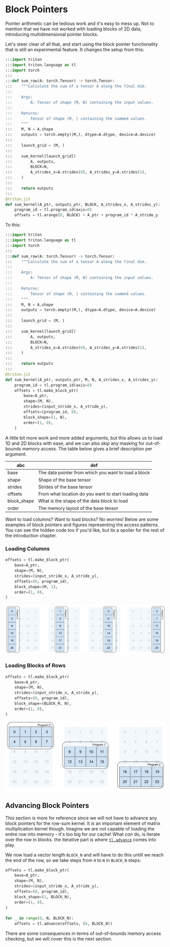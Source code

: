 # Block Pointers

Pointer arithmetic can be tedious work and it's easy to mess up.
Not to mention that we have not worked with loading blocks of 2D data, introducing multidimensional pointer blocks.

Let's steer clear of all that, and start using the block pointer functionality that is still an experimental feature. It changes the setup from this:

```python
:::import triton
:::import triton.language as tl
:::import torch
:::
:::def sum_row(A: torch.Tensor) -> torch.Tensor:
:::    """Calculate the sum of a tensor A along the final dim.
:::
:::    Args:
:::        A: Tensor of shape (M, N) containing the input values.
:::
:::    Returns:
:::        Tensor of shape (M, ) containing the summed values.
:::    """
:::    M, N = A.shape
:::    outputs = torch.empty((M,), dtype=A.dtype, device=A.device)
:::
:::    launch_grid = (M, )
:::
:::    sum_kernel[launch_grid](
:::        A, outputs,
:::        BLOCK=N,
:::        A_strides_x=A.strides(0), A_strides_y=A.strides(1),
:::    )
:::
:::    return outputs
:::
@triton.jit
def sum_kernel(A_ptr, outputs_ptr, BLOCK, A_strides_x, A_strides_y):
    program_id = tl.program_id(axis=0)
    offsets = tl.arange(0, BLOCK) + A_ptr + program_id * A_stride_y    
```

To this:

```python
:::import triton
:::import triton.language as tl
:::import torch
:::
:::def sum_row(A: torch.Tensor) -> torch.Tensor:
:::    """Calculate the sum of a tensor A along the final dim.
:::
:::    Args:
:::        A: Tensor of shape (M, N) containing the input values.
:::
:::    Returns:
:::        Tensor of shape (M, ) containing the summed values.
:::    """
:::    M, N = A.shape
:::    outputs = torch.empty((M,), dtype=A.dtype, device=A.device)
:::
:::    launch_grid = (M, )
:::
:::    sum_kernel[launch_grid](
:::        A, outputs,
:::        BLOCK=N,
:::        A_strides_x=A.strides(0), A_strides_y=A.strides(1),
:::    )
:::
:::    return outputs
:::
@triton.jit
def sum_kernel(A_ptr, outputs_ptr, M, N, A_strides_x, A_strides_y):
    program_id = tl.program_id(axis=0)
    offsets = tl.make_block_ptr(
        base=A_ptr,
        shape=(M, N),
        strides=(input_stride_x, A_stride_y),
        offsets=(program_id, 0),
        block_shape=(1, N),
        order=(1, 0),
    )
```
A little bit more work and more added arguments, but this allows us to load 1D and 2D blocks with ease, and we can also skip any masking for out-of-bounds memory access. The table below gives a brief description per argument.

| abc         | def |
|-------------|-----|
| base        | The data pointer from which you want to load a block |
| shape       | Shape of the base tensor |
| strides     | Strides of the base tensor |
| offsets     | From what location do you want to start loading data |
| block_shape | What is the shape of the data block to load |
| order       | The memory layout of the base tensor |

Want to load columns? Want to load blocks? No worries! Below are some examples of block pointers and figures representing the access patterns. You can see the hidden code too if you'd like, but its a spoiler for the rest of the introduction chapter.

### Loading Columns
```python
offsets = tl.make_block_ptr(
    base=A_ptr,
    shape=(M, N),
    strides=(input_stride_x, A_stride_y),
    offsets=(0, program_id),
    block_shape=(M, 1),
    order=(1, 0),
)
```

![With block pointers we can easily switch to loading columns instead of rows.](images/column-offsets.svg)

### Loading Blocks of Rows
```python
offsets = tl.make_block_ptr(
    base=A_ptr,
    shape=(M, N),
    strides=(input_stride_x, A_stride_y),
    offsets=(0, program_id),
    block_shape=(BLOCK_M, N),
    order=(1, 0),
)
```
![With block pointers we can also switch easily to blocks of rows.](images/block-offsets.svg)


## Advancing Block Pointers
This section is more for reference since we will not have to advance any block pointers for the row-sum kernel. It *is* an important element of matrix multiplication kernel though. Imagine we are not capable of loading the entire row into memory - it's too big for our cache! What *can* do, is iterate over the row in blocks. the iterative part is where [`tl.advance`]() comes into play.

We now load a vector length `BLOCK_N` and will have to do this untill we reach the end of the row, so we take steps from `0` to `N` in `BLOCK_N` steps:

```python
offsets = tl.make_block_ptr(
    base=A_ptr,
    shape=(M, N),
    strides=(input_stride_x, A_stride_y),
    offsets=(0, program_id),
    block_shape=(1, BLOCK_N),
    order=(1, 0),
)

for _ in range(0, N, BLOCK_N):
    offsets = tl.advance(offsets, (0, BLOCK_N))
```

There are some consequences in terms of out-of-bounds memory access checking, but we will cover this is the next section.